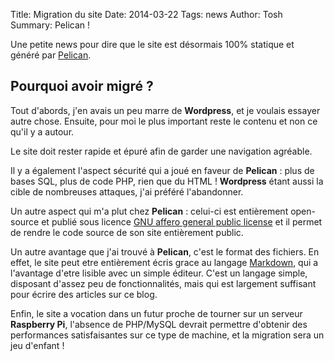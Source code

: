 Title: Migration du site
Date: 2014-03-22
Tags: news
Author: Tosh
Summary: Pelican !


Une petite news pour dire que le site est désormais 100% statique et généré par [Pelican](https://github.com/getpelican/pelican).

## Pourquoi avoir migré ? ###

Tout d'abords, j'en avais un peu marre de **Wordpress**, et je voulais essayer autre chose.
Ensuite, pour moi le plus important reste le contenu et non ce qu'il y a autour.

Le site doit rester rapide et épuré afin de garder une navigation agréable.

Il y a également l'aspect sécurité qui a joué en faveur de **Pelican** : plus de bases SQL, plus de code PHP, rien que du HTML !
**Wordpress** étant aussi la cible de nombreuses attaques, j'ai préféré l'abandonner.

Un autre aspect qui m'a plut chez **Pelican** : celui-ci est entièrement open-source et publié sous licence [GNU affero general public license](http://www.gnu.org/licenses/agpl-3.0.html) et il permet de rendre le code source de son site entièrement public.

Un autre avantage que j'ai trouvé à **Pelican**, c'est le format des fichiers. En effet, le site peut etre entièrement écris grace au langage [Markdown](http://en.wikipedia.org/wiki/Markdown), qui a l'avantage d'etre lisible avec un simple éditeur.
C'est un langage simple, disposant d'assez peu de fonctionnalités, mais qui est largement suffisant pour écrire des articles sur ce blog.

Enfin, le site a vocation dans un futur proche de tourner sur un serveur **Raspberry Pi**, l'absence de PHP/MySQL devrait permettre d'obtenir des performances satisfaisantes sur ce type de machine, et la migration sera un jeu d'enfant !

